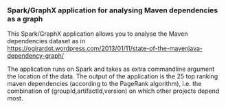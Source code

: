 ### Spark/GraphX application for analysing Maven dependencies as a graph

This Spark/GraphX application allows you to analyse the Maven dependencies dataset as in https://ogirardot.wordpress.com/2013/01/11/state-of-the-mavenjava-dependency-graph/

The application runs on Spark and takes as extra commandline argument the location of the data. 
The output of the application is the 25 top ranking maven dependencies (according to the PageRank algorithm), i.e. the combination of (groupId,artifactId,version) on which other projects depend most.
